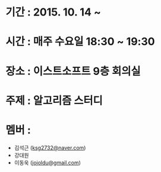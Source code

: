 # 기간 : 2015. 10. 14 ~
# 시간 : 매주 수요일 18:30 ~ 19:30 
# 장소 : 이스트소프트 9층 회의실
# 주제 : 알고리즘 스터디
# 멤버 :
 - 김석근 (ksg2732@naver.com)
 - 강대원
 - 이동욱 (jojoldu@gmail.com)
